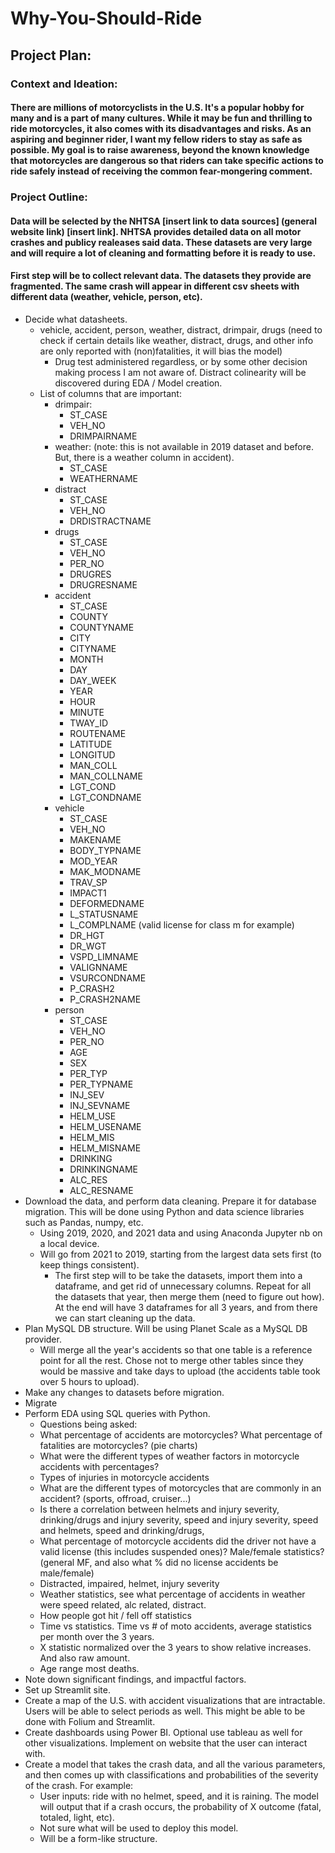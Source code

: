 # Why-You-Should-Ride

## Project Plan: 
### Context and Ideation: 
#### There are millions of motorcyclists in the U.S. It's a popular hobby for many and is a part of many cultures. While it may be fun and thrilling to ride motorcycles, it also comes with its disadvantages and risks. As an aspiring and beginner rider, I want my fellow riders to stay as safe as possible. My goal is to raise awareness, beyond the known knowledge that motorcycles are dangerous so that riders can take specific actions to ride safely instead of receiving the common fear-mongering comment. 

### Project Outline: 
#### Data will be selected by the NHTSA [insert link to data sources] (general website link) [insert link]. NHTSA provides detailed data on all motor crashes and publicy realeases said data. These datasets are very large and will require a lot of cleaning and formatting before it is ready to use. 

#### First step will be to collect relevant data. The datasets they provide are fragmented. The same crash will appear in different csv sheets with different data (weather, vehicle, person, etc). 
- Decide what datasheets.
  - vehicle, accident, person, weather, distract, drimpair, drugs (need to check if certain details like weather, distract, drugs, and other info are only reported with (non)fatalities, it will bias the model)
    - Drug test administered regardless, or by some other decision making process I am not aware of. Distract colinearity will be discovered during EDA / Model creation. 
  - List of columns that are important:
    - drimpair:
      - ST_CASE
      - VEH_NO
      - DRIMPAIRNAME
    - weather: (note: this is not available in 2019 dataset and before. But, there is a weather column in accident).
      - ST_CASE
      - WEATHERNAME
    - distract
      - ST_CASE
      - VEH_NO
      - DRDISTRACTNAME
    - drugs
      - ST_CASE
      - VEH_NO
      - PER_NO
      - DRUGRES
      - DRUGRESNAME
    - accident
      - ST_CASE
      - COUNTY
      - COUNTYNAME
      - CITY
      - CITYNAME
      - MONTH
      - DAY
      - DAY_WEEK
      - YEAR
      - HOUR
      - MINUTE
      - TWAY_ID
      - ROUTENAME
      - LATITUDE
      - LONGITUD
      - MAN_COLL
      - MAN_COLLNAME
      - LGT_COND
      - LGT_CONDNAME
    - vehicle
      - ST_CASE
      - VEH_NO
      - MAKENAME
      - BODY_TYPNAME
      - MOD_YEAR
      - MAK_MODNAME
      - TRAV_SP
      - IMPACT1
      - DEFORMEDNAME
      - L_STATUSNAME
      - L_COMPLNAME (valid license for class m for example)
      - DR_HGT
      - DR_WGT
      - VSPD_LIMNAME
      - VALIGNNAME
      - VSURCONDNAME
      - P_CRASH2
      - P_CRASH2NAME
    - person
      - ST_CASE
      - VEH_NO
      - PER_NO
      - AGE
      - SEX
      - PER_TYP
      - PER_TYPNAME
      - INJ_SEV
      - INJ_SEVNAME
      - HELM_USE
      - HELM_USENAME
      - HELM_MIS
      - HELM_MISNAME
      - DRINKING
      - DRINKINGNAME
      - ALC_RES
      - ALC_RESNAME
- Download the data, and perform data cleaning. Prepare it for database migration. This will be done using Python and data science libraries such as Pandas, numpy, etc.
  - Using 2019, 2020, and 2021 data and using Anaconda Jupyter nb on a local device.
  - Will go from 2021 to 2019, starting from the largest data sets first (to keep things consistent).
    - The first step will to be take the datasets, import them into a dataframe, and get rid of unnecessary columns. Repeat for all the datasets that year, then merge them (need to figure out how). At the end will have 3 dataframes for all 3 years, and from there we can start cleaning up the data. 
- Plan MySQL DB structure. Will be using Planet Scale as a MySQL DB provider.
  - Will merge all the year's accidents so that one table is a reference point for all the rest. Chose not to merge other tables since they would be massive and take days to upload (the accidents table took over 5 hours to upload).
- Make any changes to datasets before migration.
- Migrate
- Perform EDA using SQL queries with Python.
  - Questions being asked:
  - What percentage of accidents are motorcycles? What percentage of fatalities are motorcycles? (pie charts)
  - What were the different types of weather factors in motorcycle accidents with percentages?
  - Types of injuries in motorcycle accidents
  - What are the different types of motorcycles that are commonly in an accident? (sports, offroad, cruiser...)
  - Is there a correlation between helmets and injury severity, drinking/drugs and injury severity, speed and injury severity, speed and helmets, speed and drinking/drugs,
  - What percentage of motorcycle accidents did the driver not have a valid license (this includes suspended ones)? Male/female statistics? (general MF, and also what % did no license accidents be male/female)
  - Distracted, impaired, helmet, injury severity
  - Weather statistics, see what percentage of accidents in weather were speed related, alc related, distract.
  - How people got hit / fell off statistics
  - Time vs statistics. Time vs # of moto accidents, average statistics per month over the 3 years.
  - X statistic normalized over the 3 years to show relative increases. And also raw amount.
  - Age range most deaths.
- Note down significant findings, and impactful factors.
- Set up Streamlit site.
- Create a map of the U.S. with accident visualizations that are intractable. Users will be able to select periods as well. This might be able to be done with Folium and Streamlit.
- Create dashboards using Power BI. Optional use tableau as well for other visualizations. Implement on website that the user can interact with.
- Create a model that takes the crash data, and all the various parameters, and then comes up with classifications and probabilities of the severity of the crash. For example:
  -   User inputs: ride with no helmet, speed, and it is raining. The model will output that if a crash occurs, the probability of X outcome (fatal, totaled, light, etc).
  -   Not sure what will be used to deploy this model.
  -   Will be a form-like structure.

